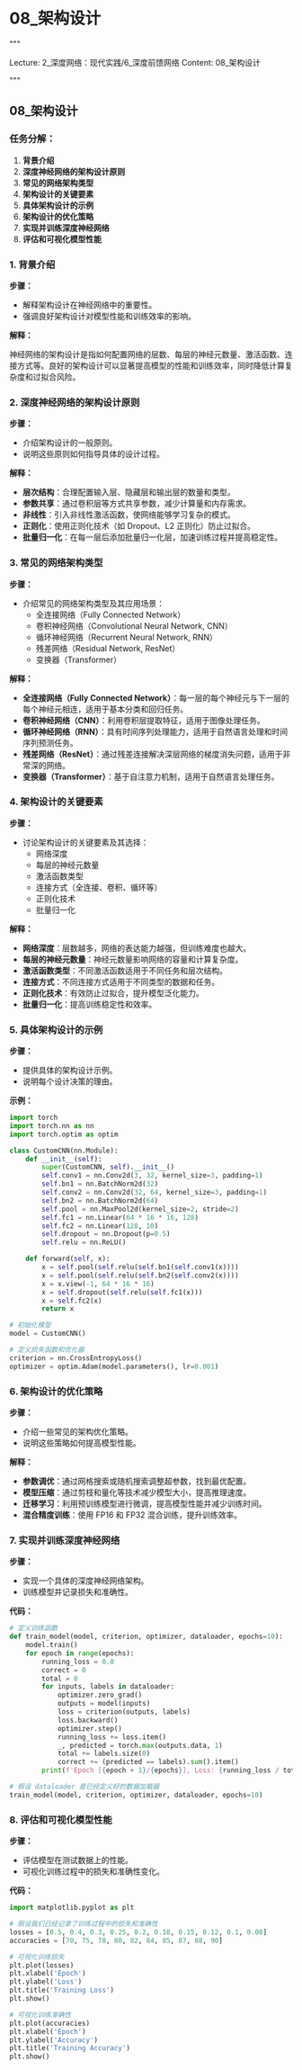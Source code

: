 # 08_架构设计


"""

Lecture: 2_深度网络：现代实践/6_深度前馈网络
Content: 08_架构设计

"""


## 08_架构设计

### 任务分解：

1. **背景介绍**
2. **深度神经网络的架构设计原则**
3. **常见的网络架构类型**
4. **架构设计的关键要素**
5. **具体架构设计的示例**
6. **架构设计的优化策略**
7. **实现并训练深度神经网络**
8. **评估和可视化模型性能**

### 1. 背景介绍
**步骤：**

- 解释架构设计在神经网络中的重要性。
- 强调良好架构设计对模型性能和训练效率的影响。

**解释：**

神经网络的架构设计是指如何配置网络的层数、每层的神经元数量、激活函数、连接方式等。良好的架构设计可以显著提高模型的性能和训练效率，同时降低计算复杂度和过拟合风险。

### 2. 深度神经网络的架构设计原则
**步骤：**

- 介绍架构设计的一般原则。
- 说明这些原则如何指导具体的设计过程。

**解释：**

- **层次结构**：合理配置输入层、隐藏层和输出层的数量和类型。
- **参数共享**：通过卷积层等方式共享参数，减少计算量和内存需求。
- **非线性**：引入非线性激活函数，使网络能够学习复杂的模式。
- **正则化**：使用正则化技术（如 Dropout、L2 正则化）防止过拟合。
- **批量归一化**：在每一层后添加批量归一化层，加速训练过程并提高稳定性。

### 3. 常见的网络架构类型
**步骤：**

- 介绍常见的网络架构类型及其应用场景：
  - 全连接网络（Fully Connected Network）
  - 卷积神经网络（Convolutional Neural Network, CNN）
  - 循环神经网络（Recurrent Neural Network, RNN）
  - 残差网络（Residual Network, ResNet）
  - 变换器（Transformer）

**解释：**

- **全连接网络（Fully Connected Network）**：每一层的每个神经元与下一层的每个神经元相连，适用于基本分类和回归任务。
- **卷积神经网络（CNN）**：利用卷积层提取特征，适用于图像处理任务。
- **循环神经网络（RNN）**：具有时间序列处理能力，适用于自然语言处理和时间序列预测任务。
- **残差网络（ResNet）**：通过残差连接解决深层网络的梯度消失问题，适用于非常深的网络。
- **变换器（Transformer）**：基于自注意力机制，适用于自然语言处理任务。

### 4. 架构设计的关键要素
**步骤：**

- 讨论架构设计的关键要素及其选择：
  - 网络深度
  - 每层的神经元数量
  - 激活函数类型
  - 连接方式（全连接、卷积、循环等）
  - 正则化技术
  - 批量归一化

**解释：**

- **网络深度**：层数越多，网络的表达能力越强，但训练难度也越大。
- **每层的神经元数量**：神经元数量影响网络的容量和计算复杂度。
- **激活函数类型**：不同激活函数适用于不同任务和层次结构。
- **连接方式**：不同连接方式适用于不同类型的数据和任务。
- **正则化技术**：有效防止过拟合，提升模型泛化能力。
- **批量归一化**：提高训练稳定性和效率。

### 5. 具体架构设计的示例
**步骤：**

- 提供具体的架构设计示例。
- 说明每个设计决策的理由。

**示例：**

```python
import torch
import torch.nn as nn
import torch.optim as optim

class CustomCNN(nn.Module):
    def __init__(self):
        super(CustomCNN, self).__init__()
        self.conv1 = nn.Conv2d(3, 32, kernel_size=3, padding=1)
        self.bn1 = nn.BatchNorm2d(32)
        self.conv2 = nn.Conv2d(32, 64, kernel_size=3, padding=1)
        self.bn2 = nn.BatchNorm2d(64)
        self.pool = nn.MaxPool2d(kernel_size=2, stride=2)
        self.fc1 = nn.Linear(64 * 16 * 16, 128)
        self.fc2 = nn.Linear(128, 10)
        self.dropout = nn.Dropout(p=0.5)
        self.relu = nn.ReLU()

    def forward(self, x):
        x = self.pool(self.relu(self.bn1(self.conv1(x))))
        x = self.pool(self.relu(self.bn2(self.conv2(x))))
        x = x.view(-1, 64 * 16 * 16)
        x = self.dropout(self.relu(self.fc1(x)))
        x = self.fc2(x)
        return x

# 初始化模型
model = CustomCNN()

# 定义损失函数和优化器
criterion = nn.CrossEntropyLoss()
optimizer = optim.Adam(model.parameters(), lr=0.001)
```

### 6. 架构设计的优化策略
**步骤：**

- 介绍一些常见的架构优化策略。
- 说明这些策略如何提高模型性能。

**解释：**

- **参数调优**：通过网格搜索或随机搜索调整超参数，找到最优配置。
- **模型压缩**：通过剪枝和量化等技术减少模型大小，提高推理速度。
- **迁移学习**：利用预训练模型进行微调，提高模型性能并减少训练时间。
- **混合精度训练**：使用 FP16 和 FP32 混合训练，提升训练效率。

### 7. 实现并训练深度神经网络
**步骤：**

- 实现一个具体的深度神经网络架构。
- 训练模型并记录损失和准确性。

**代码：**

```python
# 定义训练函数
def train_model(model, criterion, optimizer, dataloader, epochs=10):
    model.train()
    for epoch in range(epochs):
        running_loss = 0.0
        correct = 0
        total = 0
        for inputs, labels in dataloader:
            optimizer.zero_grad()
            outputs = model(inputs)
            loss = criterion(outputs, labels)
            loss.backward()
            optimizer.step()
            running_loss += loss.item()
            _, predicted = torch.max(outputs.data, 1)
            total += labels.size(0)
            correct += (predicted == labels).sum().item()
        print(f'Epoch [{epoch + 1}/{epochs}], Loss: {running_loss / total:.4f}, Accuracy: {100 * correct / total:.2f}%')

# 假设 dataloader 是已经定义好的数据加载器
train_model(model, criterion, optimizer, dataloader, epochs=10)
```

### 8. 评估和可视化模型性能
**步骤：**

- 评估模型在测试数据上的性能。
- 可视化训练过程中的损失和准确性变化。

**代码：**

```python
import matplotlib.pyplot as plt

# 假设我们已经记录了训练过程中的损失和准确性
losses = [0.5, 0.4, 0.3, 0.25, 0.2, 0.18, 0.15, 0.12, 0.1, 0.08]
accuracies = [70, 75, 78, 80, 82, 84, 85, 87, 88, 90]

# 可视化训练损失
plt.plot(losses)
plt.xlabel('Epoch')
plt.ylabel('Loss')
plt.title('Training Loss')
plt.show()

# 可视化训练准确性
plt.plot(accuracies)
plt.xlabel('Epoch')
plt.ylabel('Accuracy')
plt.title('Training Accuracy')
plt.show()
```

